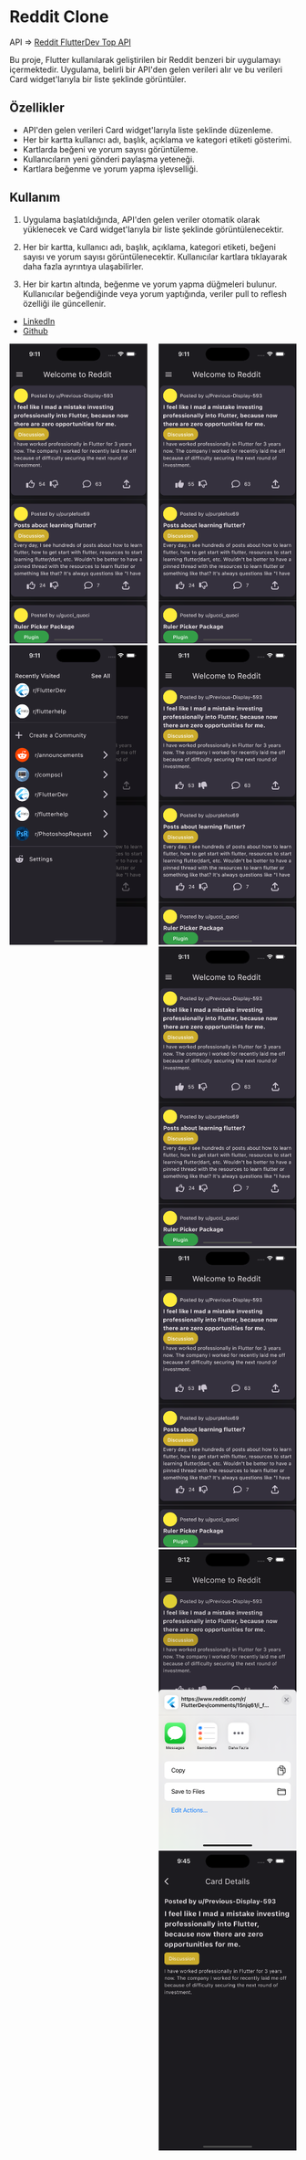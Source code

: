 # Reddit Clone 
API =>
 [Reddit FlutterDev Top API](https://www.reddit.com/r/flutterdev/top.json?count=20) 



Bu proje, Flutter kullanılarak geliştirilen bir Reddit benzeri bir uygulamayı içermektedir. Uygulama, belirli bir API'den gelen verileri alır ve bu verileri Card widget'larıyla bir liste şeklinde görüntüler.

## Özellikler

- API'den gelen verileri Card widget'larıyla liste şeklinde düzenleme.
- Her bir kartta kullanıcı adı, başlık, açıklama ve kategori etiketi gösterimi.
- Kartlarda beğeni ve yorum sayısı görüntüleme.
- Kullanıcıların yeni gönderi paylaşma yeteneği.
- Kartlara beğenme ve yorum yapma işlevselliği.


## Kullanım

1. Uygulama başlatıldığında, API'den gelen veriler otomatik olarak yüklenecek ve Card widget'larıyla bir liste şeklinde görüntülenecektir.

2. Her bir kartta, kullanıcı adı, başlık, açıklama, kategori etiketi, beğeni sayısı ve yorum sayısı görüntülenecektir. Kullanıcılar kartlara tıklayarak daha fazla ayrıntıya ulaşabilirler.

3. Her bir kartın altında, beğenme ve yorum yapma düğmeleri bulunur. Kullanıcılar beğendiğinde veya yorum yaptığında, veriler pull to reflesh özelliği ile güncellenir.



- [LinkedIn](https://www.linkedin.com/in/vural-kayra-cetintas/)
- [Github](https://github.com/vuralkayracetintas)


<div style="display: flex; justify-content: center;">
  <div style="flex: 1; margin-right: 10px;">
    <img src="assets/screenshots/1.png" alt="Ana Ekran" width="300" />
    <img src="assets/screenshots/2.png" alt="Ana Ekran" width="300" />
    
  </div>
  <div style="flex: 1; margin-left: 10px;">
<div>
  <img src="assets/screenshots/3.png" alt="Detay Sayfası" width="300"/>
  <img src="assets/screenshots/4.png" alt="Detay Sayfası" width="300"/>
  
</div>
<div>
  <img src="assets/screenshots/3.png" alt="Detay Sayfası" width="300"/>
  <img src="assets/screenshots/4.png" alt="Detay Sayfası" width="300"/>
  
</div>
<div>
  <img src="assets/screenshots/5.png" alt="Detay Sayfası" width="300"/>
  <img src="assets/screenshots/6.png" alt="Detay Sayfası" width="300"/>
  
</div>

    
  </div>
</div>



